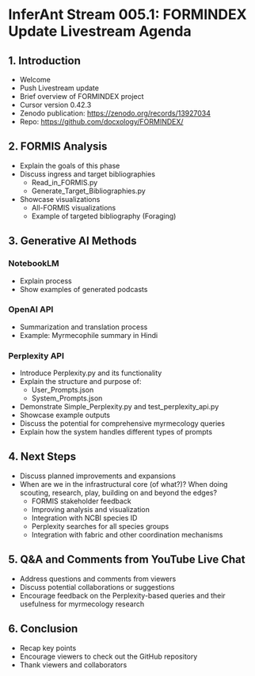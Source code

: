 # InferAnt Stream 005.1: FORMINDEX Update Livestream Agenda

## 1. Introduction
- Welcome
- Push Livestream update
- Brief overview of FORMINDEX project
- Cursor version 0.42.3
- Zenodo publication: https://zenodo.org/records/13927034
- Repo: https://github.com/docxology/FORMINDEX/

## 2. FORMIS Analysis
- Explain the goals of this phase
- Discuss ingress and target bibliographies
  - Read_in_FORMIS.py
  - Generate_Target_Bibliographies.py
- Showcase visualizations
  - All-FORMIS visualizations
  - Example of targeted bibliography (Foraging)

## 3. Generative AI Methods
### NotebookLM 
- Explain process
- Show examples of generated podcasts

### OpenAI API
- Summarization and translation process
- Example: Myrmecophile summary in Hindi

### Perplexity API
- Introduce Perplexity.py and its functionality
- Explain the structure and purpose of:
  - User_Prompts.json
  - System_Prompts.json
- Demonstrate Simple_Perplexity.py and test_perplexity_api.py
- Showcase example outputs
- Discuss the potential for comprehensive myrmecology queries
- Explain how the system handles different types of prompts

## 4. Next Steps
- Discuss planned improvements and expansions
- When are we in the infrastructural core (of what?)? When doing scouting, research, play, building on and beyond the edges? 
  - FORMIS stakeholder feedback
  - Improving analysis and visualization
  - Integration with NCBI species ID
  - Perplexity searches for all species groups
  - Integration with fabric and other coordination mechanisms

## 5. Q&A and Comments from YouTube Live Chat
- Address questions and comments from viewers
- Discuss potential collaborations or suggestions
- Encourage feedback on the Perplexity-based queries and their usefulness for myrmecology research

## 6. Conclusion
- Recap key points
- Encourage viewers to check out the GitHub repository
- Thank viewers and collaborators
